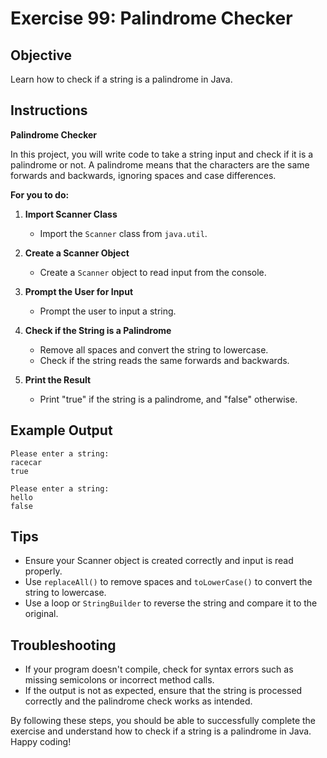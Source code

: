 # Exercise 99: Palindrome Checker

## Objective
Learn how to check if a string is a palindrome in Java.

## Instructions

**Palindrome Checker**

In this project, you will write code to take a string input and check if it is a palindrome or not. A palindrome means that the characters are the same forwards and backwards, ignoring spaces and case differences.

**For you to do:**

1. **Import Scanner Class**
    - Import the `Scanner` class from `java.util`.

2. **Create a Scanner Object**
    - Create a `Scanner` object to read input from the console.

3. **Prompt the User for Input**
    - Prompt the user to input a string.

4. **Check if the String is a Palindrome**
    - Remove all spaces and convert the string to lowercase.
    - Check if the string reads the same forwards and backwards.

5. **Print the Result**
    - Print "true" if the string is a palindrome, and "false" otherwise.

## Example Output
```
Please enter a string:
racecar
true
```

```
Please enter a string:
hello
false
```

## Tips
- Ensure your Scanner object is created correctly and input is read properly.
- Use `replaceAll()` to remove spaces and `toLowerCase()` to convert the string to lowercase.
- Use a loop or `StringBuilder` to reverse the string and compare it to the original.

## Troubleshooting
- If your program doesn't compile, check for syntax errors such as missing semicolons or incorrect method calls.
- If the output is not as expected, ensure that the string is processed correctly and the palindrome check works as intended.

By following these steps, you should be able to successfully complete the exercise and understand how to check if a string is a palindrome in Java. Happy coding!
